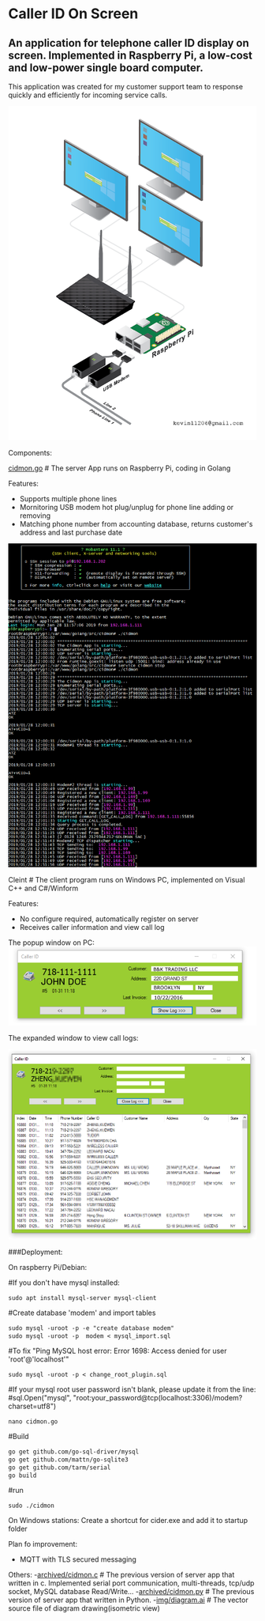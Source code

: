 # Caller ID On Screen

## An application for telephone caller ID display on screen. Implemented in Raspberry Pi, a low-cost and low-power single board computer.
This application was created for my customer support team to response quickly and efficiently for incoming service calls.

![diagram](https://github.com/qienhuang/Caller_ID_on_screen/blob/master/img/diagram.png)

Components:

[cidmon.go](https://github.com/qienhuang/Caller_ID_on_screen/blob/master/cidmon.go)  # The server App runs on Raspberry Pi, coding in Golang

Features:
  - Supports multiple phone lines
  - Mornitoring USB modem hot plug/unplug for phone line adding or removing
  - Matching phone number from accounting database, returns customer's address and last purchase date
  
![server_running](https://github.com/qienhuang/Caller_ID_on_screen/blob/master/img/server_running.png)

Cleint     # The client program runs on Windows PC, implemented on Visual C++ and C#/Winform

Features:
  - No configure required, automatically register on server
  - Receives caller information and view call log

The popup window on PC:
![main_form](https://github.com/qienhuang/Caller_ID_on_screen/blob/master/img/main_form.png)

The expanded window to view call logs:

![main_form_expanded](https://github.com/qienhuang/Caller_ID_on_screen/blob/master/img/main_form_expanded.png)

###Deployment:

On raspberry Pi/Debian:

#If you don't have mysql installed:
```
sudo apt install mysql-server mysql-client
```

#Create database 'modem' and import tables
```
sudo mysql -uroot -p -e "create database modem"
sudo mysql -uroot -p  modem < mysql_import.sql
```
#To fix "Ping MySQL host error:  Error 1698: Access denied for user 'root'@'localhost'"
```
sudo mysql -uroot -p < change_root_plugin.sql
```
#If your mysql root user password isn't blank, please update it from the line:
#sql.Open("mysql", "root:your_password@tcp(localhost:3306)/modem?charset=utf8")
```
nano cidmon.go
```
#Build
```
go get github.com/go-sql-driver/mysql
go get github.com/mattn/go-sqlite3
go get github.com/tarm/serial
go build
```
#run
```
sudo ./cidmon
```
On Windows stations:
Create a shortcut for cider.exe and add it to startup folder

Plan fo improvement:
 - MQTT with TLS secured messaging

Others:
  -[archived/cidmon.c](https://github.com/qienhuang/Caller_ID_on_screen/blob/master/archived/cidmon.c)  # The previous version of server app that written in c. Implemented serial port communication, multi-threads, tcp/udp socket, MySQL database Read/Write...
  -[archived/cidmon.py](https://github.com/qienhuang/Caller_ID_on_screen/blob/master/archived/cidmon.py) # The previous version of server app that written in Python.
  -[img/diagram.ai](https://github.com/qienhuang/Caller_ID_on_screen/blob/master/img/diagram.ai)    # The vector source file of diagram drawing(isometric view)
